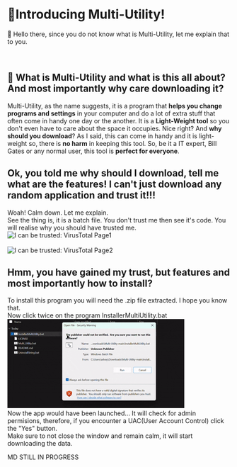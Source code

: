 # 🚀Introducing Multi-Utility!

👋 Hello there, since you do not know what is Multi-Utility, let me explain that to you.

<br>

## 🤔 What is Multi-Utility and what is this all about? And most importantly why care downloading it?

Multi-Utility, as the name suggests, it is a program that **helps you change programs and settings** in your computer and do a lot of extra stuff that often come in handy one day or the another. It is a **Light-Weight tool** so you don't even have to care about the space it occupies. Nice right? And **why should you download**? As I said, this can come in handy and it is light-weight so, there is **no harm** in keeping this tool. So, be it a IT expert, Bill Gates or any normal user, this tool is **perfect for everyone**.

## Ok, you told me why should I download, tell me what are the features! I can't just download any random application and trust it!!!

Woah! Calm down. Let me explain.
<br>
See the thing is, it is a batch file. You don't trust me then see it's code. You will realise why you should have trusted me.
<br>
<img alt="I can be trusted: VirusTotal Page1" src="https://github.com/user-attachments/assets/1665864f-9a5c-42ce-bf66-10b7244eff1d" />
<br><br>
<img alt="I can be trusted: VirusTotal Page2" src="https://github.com/user-attachments/assets/8386aa13-7275-4875-bfea-d85591763872" />

## Hmm, you have gained my trust, but features and most importantly how to install?

To install this program you will need the .zip file extracted. I hope you know that.
<br>
Now click twice on the program InstallerMultiUtility.bat
<br>
![InstallerMultiUtility](https://github.com/Advay-CMD/Multi-Utility/blob/main/gif1.gif)
<br>
Now the app would have been launched... It will check for admin permisions, therefore, if you encounter a UAC(User Account Control) click the "Yes" button.
<br>
Make sure to not close the window and remain calm, it will start downloading the data.

MD STILL IN PROGRESS
